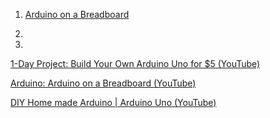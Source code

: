 
1. [Arduino on a Breadboard](https://www.youtube.com/watch?v=ufQZnAAxZ7A)

2.

3.

[1-Day Project: Build Your Own Arduino Uno for $5 (YouTube)](https://www.youtube.com/watch?v=sNIMCdVOHOM)

[Arduino: Arduino on a Breadboard (YouTube)](https://www.youtube.com/watch?v=_m9aciePKEk)

[DIY Home made Arduino | Arduino Uno (YouTube)](https://www.youtube.com/watch?v=tlh0dBa2bFA)
